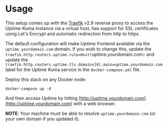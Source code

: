 # Usage

This setup comes up with the [Traefik](https://github.com/containous/traefik) v2.9 reverse proxy to access the Uptime-Kuma instance via a virtual host, has support for SSL certificates using Let's Encrypt and automatic redirection from http to https.

The default configuration will make Uptime frontend available via the `uptime.yourdomain.com` domain. If you wish to change this, update the `traefik.http.routers.uptime.rule=Host(`uptime.yourdomain.com`)` and update the `traefik.http.routers.uptime.tls.domains[0].main=uptime.yourdomain.com` label for the Uptime Kuma service in the `docker-compose.yml` file.


Deploy this stack on any Docker node:

```
docker-compose up -d
```

And then access Uptime by hitting [http://uptime.yourdomain.com](http://uptime.yourdomain.com) with a web browser.

**NOTE**: Your machine must be able to resolve `uptime.yourdomain.com` (or your own domain if you updated it).